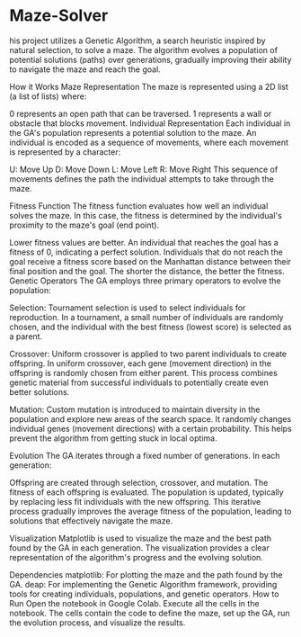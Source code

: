 # Maze-Solver
his project utilizes a Genetic Algorithm, a search heuristic inspired by natural selection, to solve a maze. The algorithm evolves a population of potential solutions (paths) over generations, gradually improving their ability to navigate the maze and reach the goal.

How it Works
Maze Representation
The maze is represented using a 2D list (a list of lists) where:

0 represents an open path that can be traversed.
1 represents a wall or obstacle that blocks movement.
Individual Representation
Each individual in the GA's population represents a potential solution to the maze. An individual is encoded as a sequence of movements, where each movement is represented by a character:

U: Move Up
D: Move Down
L: Move Left
R: Move Right
This sequence of movements defines the path the individual attempts to take through the maze.

Fitness Function
The fitness function evaluates how well an individual solves the maze. In this case, the fitness is determined by the individual's proximity to the maze's goal (end point).

Lower fitness values are better. An individual that reaches the goal has a fitness of 0, indicating a perfect solution.
Individuals that do not reach the goal receive a fitness score based on the Manhattan distance between their final position and the goal. The shorter the distance, the better the fitness.
Genetic Operators
The GA employs three primary operators to evolve the population:

Selection: Tournament selection is used to select individuals for reproduction. In a tournament, a small number of individuals are randomly chosen, and the individual with the best fitness (lowest score) is selected as a parent.

Crossover: Uniform crossover is applied to two parent individuals to create offspring. In uniform crossover, each gene (movement direction) in the offspring is randomly chosen from either parent. This process combines genetic material from successful individuals to potentially create even better solutions.

Mutation: Custom mutation is introduced to maintain diversity in the population and explore new areas of the search space. It randomly changes individual genes (movement directions) with a certain probability. This helps prevent the algorithm from getting stuck in local optima.

Evolution
The GA iterates through a fixed number of generations. In each generation:

Offspring are created through selection, crossover, and mutation.
The fitness of each offspring is evaluated.
The population is updated, typically by replacing less fit individuals with the new offspring.
This iterative process gradually improves the average fitness of the population, leading to solutions that effectively navigate the maze.

Visualization
Matplotlib is used to visualize the maze and the best path found by the GA in each generation. The visualization provides a clear representation of the algorithm's progress and the evolving solution.

Dependencies
matplotlib: For plotting the maze and the path found by the GA.
deap: For implementing the Genetic Algorithm framework, providing tools for creating individuals, populations, and genetic operators.
How to Run
Open the notebook in Google Colab.
Execute all the cells in the notebook. The cells contain the code to define the maze, set up the GA, run the evolution process, and visualize the results.
